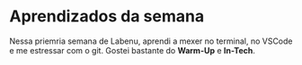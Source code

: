 # Aprendizados da semana

Nessa priemria semana de Labenu, aprendi a mexer no terminal, 
no VSCode e me estressar com o git.
Gostei bastante do **Warm-Up** e **In-Tech**.